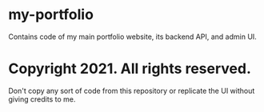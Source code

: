 # my-portfolio
Contains code of my main portfolio website, its backend API, and admin UI.

# Copyright 2021. All rights reserved.
Don't copy any sort of code from this repository or replicate the UI without giving credits to me.
